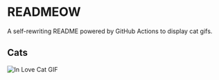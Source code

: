 # READMEOW

A self-rewriting README powered by GitHub Actions to display cat gifs.

## Cats

![In Love Cat GIF](https://media3.giphy.com/media/MDJ9IbxxvDUQM/200.gif?cid=9acd02da8ruwvaujzuo5cfcs0u7p3xu8v4jbyhfu1oxpesw1&ep=v1_gifs_search&rid=200.gif&ct=g)
